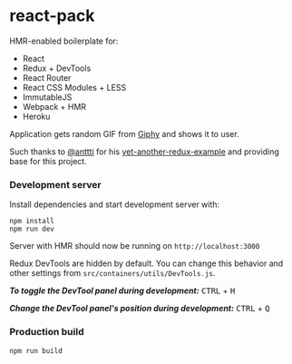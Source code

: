# react-pack

HMR-enabled boilerplate for:
* React
* Redux + DevTools
* React Router
* React CSS Modules + LESS
* ImmutableJS
* Webpack + HMR
* Heroku

Application gets random GIF from [Giphy](http://giphy.com/) and shows it to user.

Such thanks to [@anttti](https://github.com/anttti/) for his [yet-another-redux-example](https://github.com/anttti/yet-another-redux-example) and providing base for this project.

### Development server

Install dependencies and start development server with:

```
npm install
npm run dev
```

Server with HMR should now be running on `http://localhost:3000`

Redux DevTools are hidden by default. You can change this behavior and other settings from `src/containers/utils/DevTools.js`.

***To toggle the DevTool panel during development:***
<kbd>CTRL</kbd> + <kbd>H</kbd>

***Change the DevTool panel's position during development:***
<kbd>CTRL</kbd> + <kbd>Q</kbd>

### Production build

```
npm run build
```

